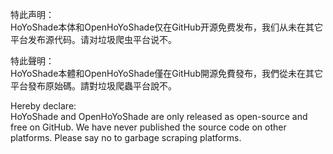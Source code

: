 特此声明：  
HoYoShade本体和OpenHoYoShade仅在GitHub开源免费发布，我们从未在其它平台发布源代码。请对垃圾爬虫平台说不。  

特此聲明：  
HoYoShade本體和OpenHoYoShade僅在GitHub開源免費發布，我們從未在其它平台發布原始碼。請對垃圾爬蟲平台說不。  

Hereby declare:  
HoYoShade and OpenHoYoShade are only released as open-source and free on GitHub. We have never published the source code on other platforms. Please say no to garbage scraping platforms.  
